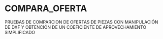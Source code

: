# COMPARA_OFERTA
PRUEBAS DE COMPARCION DE OFERTAS DE PIEZAS CON MANIPULACIÓN DE DXF Y OBTENCIÓN DE UN COEFICIENTE DE APROVECHAMIENTO SIMPLIFICADO

